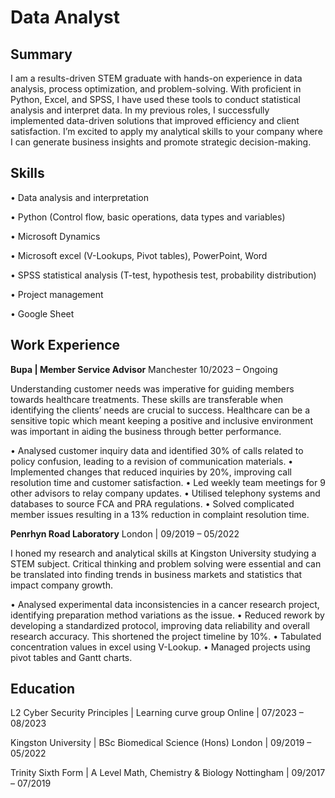 # Data Analyst

## Summary 

I am a results-driven STEM graduate with hands-on experience in data analysis, process optimization, and problem-solving. With proficient in Python, Excel, and SPSS, I have used these tools to conduct statistical analysis and interpret data. In my previous roles, I successfully implemented data-driven solutions that improved efficiency and client satisfaction. I’m excited to apply my analytical skills to your company where I can generate business insights and promote strategic decision-making.

## Skills 

•	Data analysis and interpretation

•	Python (Control flow, basic operations, data types and variables)

•	Microsoft Dynamics

•	Microsoft excel (V-Lookups, Pivot tables), PowerPoint, Word

•	SPSS statistical analysis (T-test, hypothesis test, probability distribution) 

•	Project management

•	Google Sheet

## Work Experience

**Bupa | Member Service Advisor**                                             Manchester 10/2023 – Ongoing 

Understanding customer needs was imperative for guiding members towards healthcare treatments. These skills are transferable when identifying the clients’ needs are crucial to success. Healthcare can be a sensitive topic which meant keeping a positive and inclusive environment was important in aiding the business through better performance. 

•	Analysed customer inquiry data and identified 30% of calls related to policy confusion, leading to a revision of communication materials.
•	Implemented changes that reduced inquiries by 20%, improving call resolution time and customer satisfaction.
•	Led weekly team meetings for 9 other advisors to relay company updates.
•	Utilised telephony systems and databases to source FCA and PRA regulations.
•	Solved complicated member issues resulting in a 13% reduction in complaint resolution time.



**Penrhyn Road Laboratory**	        London | 09/2019 – 05/2022 

I honed my research and analytical skills at Kingston University studying a STEM subject. Critical thinking and problem solving were essential and can be translated into finding trends in business markets and statistics that impact company growth. 

•	Analysed experimental data inconsistencies in a cancer research project, identifying preparation method variations as the issue.
•	Reduced rework by developing a standardized protocol, improving data reliability and overall research accuracy. This shortened the project timeline by 10%.
•	Tabulated concentration values in excel using V-Lookup.
•	Managed projects using pivot tables and Gantt charts.

## Education

L2 Cyber Security Principles | Learning curve group	         Online | 07/2023 – 08/2023 

Kingston University | BSc Biomedical Science (Hons) 	       London | 09/2019 – 05/2022

Trinity Sixth Form | A Level Math, Chemistry & Biology     Nottingham | 09/2017 – 07/2019




